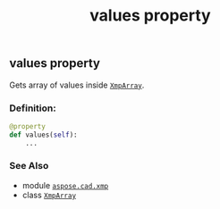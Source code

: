 ﻿---
title: values property
second_title: Aspose.CAD for Python via .NET API References
description: 
type: docs
weight: 50
url: /python-net/aspose.cad.xmp/xmparray/values/
is_root: false
---

## values property


Gets array of values inside [`XmpArray`](/cad/python-net/aspose.cad.xmp/xmparray).
### Definition:
```python
@property
def values(self):
    ...
```

### See Also
* module [`aspose.cad.xmp`](../../)
* class [`XmpArray`](/cad/python-net/aspose.cad.xmp/xmparray)
